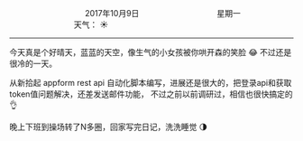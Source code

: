 &nbsp;&nbsp;&nbsp;&nbsp;&nbsp;&nbsp;&nbsp;&nbsp;&nbsp;&nbsp;&nbsp;&nbsp;&nbsp;&nbsp;&nbsp;&nbsp;&nbsp;&nbsp;
&nbsp;&nbsp;&nbsp;&nbsp;&nbsp;&nbsp;&nbsp;&nbsp;&nbsp;&nbsp;&nbsp;&nbsp;&nbsp;&nbsp;           2017年10月9日
&nbsp;&nbsp;&nbsp;&nbsp;&nbsp;&nbsp;&nbsp;&nbsp;&nbsp;&nbsp;&nbsp;&nbsp;&nbsp;&nbsp;&nbsp;&nbsp;&nbsp;&nbsp;
&nbsp;&nbsp;&nbsp;&nbsp;&nbsp;&nbsp;&nbsp;&nbsp;&nbsp;&nbsp;&nbsp;&nbsp;&nbsp;&nbsp;                星期一
&nbsp;&nbsp;&nbsp;&nbsp;&nbsp;&nbsp;&nbsp;&nbsp;&nbsp;&nbsp;&nbsp;&nbsp;&nbsp;&nbsp;&nbsp;&nbsp;&nbsp;&nbsp;
&nbsp;&nbsp;&nbsp;&nbsp;&nbsp;&nbsp;&nbsp;&nbsp;&nbsp;&nbsp;&nbsp;&nbsp;&nbsp;&nbsp;&nbsp;&nbsp;&nbsp;&nbsp;
&nbsp;&nbsp;&nbsp;&nbsp;&nbsp;&nbsp;&nbsp;&nbsp;&nbsp;                                       天气： :sunny:

***

今天真是个好晴天，蓝蓝的天空，像生气的小女孩被你哄开森的笑脸 :joy: 不过还是很冷的一天。

从新拾起 appform rest api 自动化脚本编写，进展还是很大的，把登录api和获取token值问题解决，还差发送邮件功能，
不过之前以前调研过，相信也很快搞定的 :ok_hand:

晚上下班到操场转了N多圈，回家写完日记，洗洗睡觉 :last_quarter_moon:

